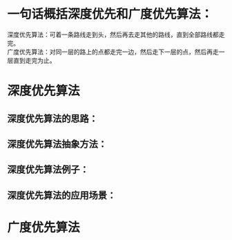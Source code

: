 # 一句话概括深度优先和广度优先算法：
深度优先算法：可着一条路线走到头，然后再去走其他的路线，直到全部路线都走完。  
广度优先算法：对同一层的路上的点都走完一边，然后走下一层的点，然后再走一层直到走完为止。

# 深度优先算法
## 深度优先算法的思路：

## 深度优先算法抽象方法：

## 深度优先算法例子：

## 深度优先算法的应用场景：

# 广度优先算法
